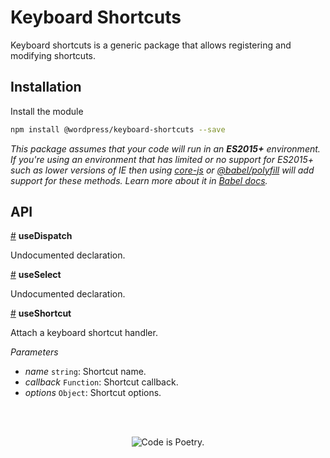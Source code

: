# Keyboard Shortcuts

Keyboard shortcuts is a generic package that allows registering and modifying shortcuts.

## Installation

Install the module

```bash
npm install @wordpress/keyboard-shortcuts --save
```

_This package assumes that your code will run in an **ES2015+** environment. If you're using an environment that has limited or no support for ES2015+ such as lower versions of IE then using [core-js](https://github.com/zloirock/core-js) or [@babel/polyfill](https://babeljs.io/docs/en/next/babel-polyfill) will add support for these methods. Learn more about it in [Babel docs](https://babeljs.io/docs/en/next/caveats)._

## API

<!-- START TOKEN(Autogenerated API docs) -->

<a name="useDispatch" href="#useDispatch">#</a> **useDispatch**

Undocumented declaration.

<a name="useSelect" href="#useSelect">#</a> **useSelect**

Undocumented declaration.

<a name="useShortcut" href="#useShortcut">#</a> **useShortcut**

Attach a keyboard shortcut handler.

_Parameters_

-   _name_ `string`: Shortcut name.
-   _callback_ `Function`: Shortcut callback.
-   _options_ `Object`: Shortcut options.


<!-- END TOKEN(Autogenerated API docs) -->

<br/><br/><p align="center"><img src="https://s.w.org/style/images/codeispoetry.png?1" alt="Code is Poetry." /></p>
